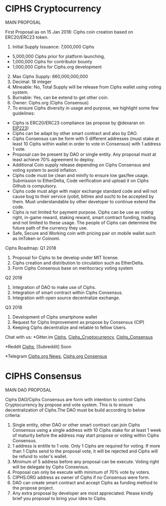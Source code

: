 # CIPHS Cryptocurrency
MAIN PROPOSAL

First Proposal as on 15 Jan 2018:
Ciphs coin creation based on ERC20/ERC23 token. 
1. Initial Supply Issuance: 7,000,000 Ciphs
- 5,000,000 Ciphs prior for platform launching,
- 1,000,000 Ciphs for contributor bounty
- 1,000,000 Ciphs for Ciphs.org development
2. Max Ciphs Supply: 860,000,000,000
3. Decimal: 18 integer
4. Mineable: No, Total Supply will be release from Ciphs wallet using voting system.
5. Burnable: Yes, can be extend to get other coin.
6. Owner: Ciphs.org (Ciphs Consensus)
7. To ensure Ciphs diversity in usage and purpose, we highlight some few guidelines:
- Ciphs is ERC20/ERC23 compliance (as propose by @dexaran on [EIP223](https://github.com/ethereum/EIPs/issues/223))
- Ciphs can be adapt by other smart contract and also by DAO.
- Ciphs Consensus can be form with 5 different addresses (must stake at least 10 Ciphs within wallet in order to vote in Consensus) with 1 address 1 vote.
- Proposal can be present by DAO or single entity. Any proposal must at least achieve 70% agreement to deploy.
- Additional Coin supply release depending on Ciphs Consensus and voting system to avoid inflation.
- Ciphs code must be clean and minify to ensure low gas/fee usage. Submission to EtherDelta, Code verification and upload it on Ciphs Github is compulsory.
- Ciphs code must align with major exchange standard code and will not cause bug to their service (yobit, bittrex and such) to be accepted by them. Must understandable by other developer to continue extend the code.
- Ciphs is not limited for payment purpose. Ciphs can be use as voting right, in-game reward, staking reward, smart contract funding, trading and not limited to these usage. The people of Ciphs can determine the future path of the currency they use.
- Safe, Secure and Working coin with pricing pair on mobile wallet such as imToken or Coinomi.

Ciphs Roadmap:
Q1 2018
1. Proposal for Ciphs to be develop under MIT license. 
2. Ciphs creation and distribution to circulation such as EtherDelta.
3. Form Ciphs Consensus base on meritocracy voting system

Q2 2018
1. Integration of DAO to make use of Ciphs.
2. Integration of smart contract within Ciphs Consensus.
3. Integration with open source decentralize exchange.

Q3 2018
1. Development of Ciphs smartphone wallet
2. Request for Ciphs Improvememt as propose by Consensus (CIP)
3. Keeping Ciphs decentralize and reliable to fellow Users.

Chat with us:
*Gitter.im
[Ciphs](https://gitter.im/ciphs/),
[Ciphs_Cryptocurrency](https://gitter.im/ciphs/cryptocurrency/),
[Ciphs_Consensus](https://gitter.im.ciphs/consensus/)

*Reddit
[Ciphs](https://www.reddit.com/user/ciphs/),
[Subreddit] Soon

*Telegram
[Ciphs.org News](https://t.me/ciphsorg),
[Ciphs.org Consensus](https://t.me/ciphshq)


# CIPHS Consensus
MAIN DAO PROPOSAL

Ciphs DAO/Ciphs Consensus are form with intention to control Ciphs Cryptocurrency by propose and vote system. This is to ensure decentralization of Ciphs.The DAO must be build according to below criteria:
1. Single entity, other DAO or other smart contract can join Ciphs Consensus using a single address with 10 Ciphs stake for at least 1 week of maturity before the address may start propose or voting within Ciphs Consensus.
2. 1 address is entitle to 1 vote. Only 1 Ciphs are required for voting. If more than 1 Ciphs send to the proposal vote, it will be rejected and Ciphs will be refund to voter's wallet.
3. Minimum of 5 address before any proposal can be execute. Voting right will be delegate by Ciphs Consensus.
4. Proposal can only be execute with minimum of 70% vote by voters.
5. CIPHS.ORG address as owner of Ciphs if no Consensus were form.
6. DAO can create smart contract and accept Ciphs as funding method to the propose project.
7. Any extra proposal by developer are most appreciated. Please kindly brief you proposal to bring your idea to Ciphs.

